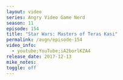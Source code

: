 ```yaml
---
layout: video
series: Angry Video Game Nerd
season: 11
episode: 154
title: "Star Wars: Masters of Teras Kasi"
permalink: /avgn/episode-154
video_info:
  - youtube;YouTube;iA2borlKZA4
release_date: 2017-12-13
mike_notes:
toggle: off
---
```


